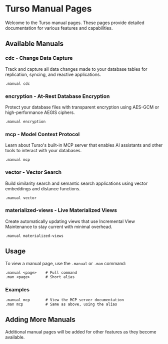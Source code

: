 # Turso Manual Pages

Welcome to the Turso manual pages. These pages provide detailed documentation for various features and capabilities.

## Available Manuals

### cdc - Change Data Capture
Track and capture all data changes made to your database tables for replication, syncing, and reactive applications.

```
.manual cdc
```

### encryption - At-Rest Database Encryption
Protect your database files with transparent encryption using AES-GCM or high-performance AEGIS ciphers.

```
.manual encryption
```

### mcp - Model Context Protocol
Learn about Turso's built-in MCP server that enables AI assistants and other tools to interact with your databases.

```
.manual mcp
```

### vector - Vector Search
Build similarity search and semantic search applications using vector embeddings and distance functions.

```
.manual vector
```

### materialized-views - Live Materialized Views
Create automatically updating views that use Incremental View Maintenance to stay current with minimal overhead.

```
.manual materialized-views
```

## Usage

To view a manual page, use the `.manual` or `.man` command:

```
.manual <page>    # Full command
.man <page>       # Short alias
```

### Examples

```
.manual mcp       # View the MCP server documentation
.man mcp          # Same as above, using the alias
```

## Adding More Manuals

Additional manual pages will be added for other features as they become available.